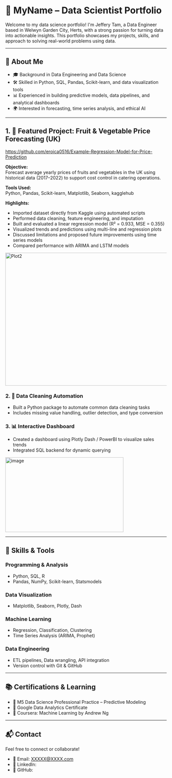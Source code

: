 
# 🧠 MyName – Data Scientist Portfolio

Welcome to my data science portfolio! I'm Jeffery Tam, a Data Engineer based in Welwyn Garden City, Herts, with a strong passion for turning data into actionable insights. This portfolio showcases my projects, skills, and approach to solving real-world problems using data.

---

## 📌 About Me

- 🎓 Background in Data Engineering and Data Science
- 🛠 Skilled in Python, SQL, Pandas, Scikit-learn, and data visualization tools
- 📊 Experienced in building predictive models, data pipelines, and analytical dashboards
- 🌍 Interested in forecasting, time series analysis, and ethical AI

---

## 1. 📂 Featured Project: Fruit & Vegetable Price Forecasting (UK) 
https://github.com/eroica0516/Example-Regression-Model-for-Price-Prediction

**Objective:**  
Forecast average yearly prices of fruits and vegetables in the UK using historical data (2017–2022) to support cost control in catering operations.

**Tools Used:**  
Python, Pandas, Scikit-learn, Matplotlib, Seaborn, kagglehub

**Highlights:**
- Imported dataset directly from Kaggle using automated scripts
- Performed data cleaning, feature engineering, and imputation
- Built and evaluated a linear regression model (R² = 0.933, MSE = 0.355)
- Visualized trends and predictions using multi-line and regression plots
- Discussed limitations and proposed future improvements using time series models
- Compared performance with ARIMA and LSTM models
<img width="627" height="416" alt="Plot2" src="https://github.com/user-attachments/assets/b1f28ffb-9723-4c8d-8f13-ee34de79be0c" />


### 2. 🧹 Data Cleaning Automation
- Built a Python package to automate common data cleaning tasks
- Includes missing value handling, outlier detection, and type conversion

### 3. 📊 Interactive Dashboard
- Created a dashboard using Plotly Dash / PowerBI to visualize sales trends
- Integrated SQL backend for dynamic querying
<img width="369" height="234" alt="image" src="https://github.com/user-attachments/assets/799fbae5-fde4-4580-aa8a-d81ee15bcde7" />


---

## 🧰 Skills & Tools

### Programming & Analysis
- Python, SQL, R
- Pandas, NumPy, Scikit-learn, Statsmodels

### Data Visualization
- Matplotlib, Seaborn, Plotly, Dash

### Machine Learning
- Regression, Classification, Clustering
- Time Series Analysis (ARIMA, Prophet)

### Data Engineering
- ETL pipelines, Data wrangling, API integration
- Version control with Git & GitHub

---

## 📚 Certifications & Learning

- 📜 M5 Data Science Professional Practice – Predictive Modeling
- 📜 Google Data Analytics Certificate
- 📜 Coursera: Machine Learning by Andrew Ng
---

## 📬 Contact

Feel free to connect or collaborate!

- 📧 Email: XXXXX@XXXX.com
- 💼 LinkedIn: 
- 🐙 GitHub:

